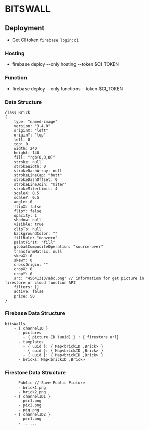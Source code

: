 # BITSWALL

## Deployment

- Get CI token `firebase login:ci`

### Hosting

- firebase deploy --only hosting --token $CI_TOKEN

### Function

- firebase deploy --only functions --token $CI_TOKEN



### Data Structure

```
class Brick
{
    type: "named-image"
    version: "3.4.0"
    originX: "left"
    originY: "top"
    left: 0
    top: 0
    width: 240
    height: 140
    fill: "rgb(0,0,0)"
    stroke: null
    strokeWidth: 0
    strokeDashArray: null
    strokeLineCap: "butt"
    strokeDashOffset: 0
    strokeLineJoin: "miter"
    strokeMiterLimit: 4
    scaleX: 0.5
    scaleY: 0.5
    angle: 0
    flipX: false
    flipY: false
    opacity: 1
    shadow: null
    visible: true
    clipTo: null
    backgroundColor: ""
    fillRule: "nonzero"
    paintFirst: "fill"
    globalCompositeOperation: "source-over"
    transformMatrix: null
    skewX: 0
    skewY: 0
    crossOrigin: ""
    cropX: 0
    cropY: 0
    src: "45641313/abc.png" // information for get picture in firestore or cloud function API
    filters: []
    active: false
    price: 50
}

```


### Firebase Data Structure

```
bitsWalls
    - { channelID }
      - pictures
        - { picture ID (uuid) } : { firestore url}
      - tamplates
        - { uuid }: { Map<brickID ,Brick> }
        - { uuid }: { Map<brickID ,Brick> }
        - { uuid }: { Map<brickID ,Brick> }
      - bricks: Map<brickID ,Brick> 
```

### Firestore Data Structure

```
    - Public // Save Public Picture
      - brick1.png
      - brick2.png
    - { channelID1 }
      - pic1.png
      - pic2.png
      - pig.png
    - { channelID2 }
      - pic1.png
      - ......
```